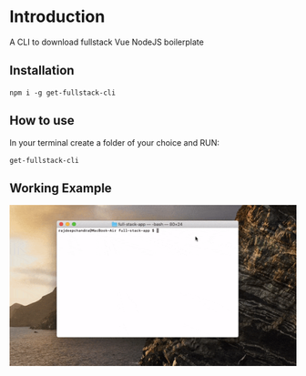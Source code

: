 # Introduction

A CLI to download fullstack Vue NodeJS boilerplate

## Installation

```
npm i -g get-fullstack-cli
```

## How to use

In your terminal create a folder of your choice and RUN:
```
get-fullstack-cli
```

## Working Example
![create-fullstack-cli](video.gif)
